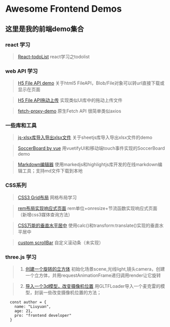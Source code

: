 # Awesome Frontend Demos
## 这里是我的前端demo集合
### react 学习
>[React-todoList](https://liuyuan0071.github.io/Awesome-Frontend-Demos/notePadDemo_byReact/1110_notepad.html) react学习之todolist

### web API 学习

>[H5 File API demo](https://liuyuan0071.github.io/Awesome-Frontend-Demos/fileAPI/fileAPI.html) 关于html5 FileAPI，Blob/File对象可以转url直接下载或显示在页面

>[H5 File API拖动上传](https://liuyuan0071.github.io/Awesome-Frontend-Demos/fileAPI/file.html) 实现类似UI库中的拖动上传文件

>[fetch-proxy-demo](https://liuyuan0071.github.io/Awesome-Frontend-Demos/fetch_proxy_demo/1115_fetch.html) 原生Fetch API 很简单类似axios
              
### 一些库和工具

>[js-xlsx库导入导出xlsx文件](https://liuyuan0071.github.io/Awesome-Frontend-Demos/xlsx.html) 关于sheetjs库导入导出xlsx文件的demo

>[SoccerBoard by vue](https://liuyuan0071.github.io/Awesome-Frontend-Demos/soccerboard_html/index.html) 用vuetifyUI和移动端touch事件实现的SoccerBoard demo   

>[Markdown编辑器](https://liuyuan0071.github.io/Awesome-Frontend-Demos/markdownEditor/markdownEditor.html) 使用markedjs和highlightjs库开发的在线markdown编辑工具；支持md文件下载到本地

### CSS系列

>[CSS3 Grid布局](https://liuyuan0071.github.io/Awesome-Frontend-Demos/grid-layout.html) 网格布局学习

>[rem布局实现响应式页面](https://liuyuan0071.github.io/Awesome-Frontend-Demos/rem-layout.html) rem单位+onresize+节流函数实现响应式页面（新增css3媒体查询方法）

>[CSS万能的垂直水平居中](https://liuyuan0071.github.io/Awesome-Frontend-Demos/center.html) 使用calc()和transform:translate()实现的垂直水平居中

>[custom scrollBar](https://liuyuan0071.github.io/Awesome-Frontend-Demos/CustomScrollbar/CustomScrollbar.html) 自定义滚动条（未实现）

### three.js 学习

>1. [创建一个旋转的立方体](https://liuyuan0071.github.io/Awesome-Frontend-Demos/threejs/threejs0719.html) 初始化场景scene,光线light,镜头camera，创建一个立方体，并用requestAnimationFrame递归调用render让它旋转

>2. [导入一个3d模型，改变摄像机位置](https://liuyuan0071.github.io/Awesome-Frontend-Demos/threejs/threejs071902.html) 用GLTFLoader导入一个麦克雷的模型，封装一些改变摄像机位置的方法；

```
  const author = {
    name: "Liuyuan",
    age: 21,
    pro: "frontend developer"
  }
```
